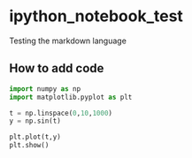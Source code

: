 # ipython_notebook_test

Testing the markdown language

## How to add code

```python
import numpy as np
import matplotlib.pyplot as plt
```
```python
t = np.linspace(0,10,1000)
y = np.sin(t)
```
```python
plt.plot(t,y)
plt.show()
```


